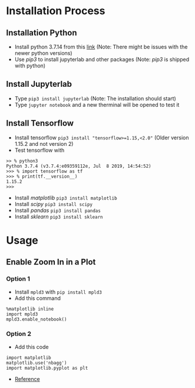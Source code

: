 # Installation Process
## Installation Python
* Install python 3.7.14 from this [link](https://www.python.org/downloads/release/python-374/) (Note: There might be issues with the newer python versions)
* Use _pip3_ to install jupyterlab and other packages (Note: _pip3_ is shipped with python)

## Install Jupyterlab
* Type `pip3 install jupyterlab` (Note: The installation should start)
* Type `jupyter notebook` and a new therminal will be opened to test it

## Install Tensorflow
* Install tensorflow `pip3 install "tensorflow>=1.15,<2.0"` (Older version 1.15.2 and not version 2)
* Test tensorflow with 
```
>> % python3
Python 3.7.4 (v3.7.4:e09359112e, Jul  8 2019, 14:54:52) 
>>> % import tensorflow as tf
>>> % print(tf.__version__)
1.15.2
>>> 
```
* Install _matplotlib_ `pip3 install matplotlib`
* Install _scipy_ `pip3 install scipy`
* Install _pandas_ `pip3 install pandas`
* Install _sklearn_ `pip3 install sklearn`

# Usage
## Enable Zoom In in a Plot
### Option 1
* Install `mpld3` with `pip install mpld3`
* Add this command 
```
%matplotlib inline
import mpld3
mpld3.enable_notebook()
```
### Option 2
* Add this code
```
import matplotlib
matplotlib.use('nbagg')
import matplotlib.pyplot as plt
```
* [Reference](https://stackoverflow.com/questions/10655217/ipython-notebook-pylab-inline-zooming-of-a-plot)
